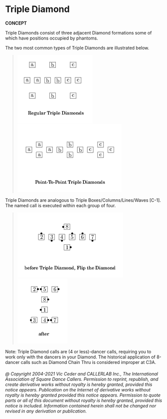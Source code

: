 
# Triple Diamond <anything>
**CONCEPT**   


Triple Diamonds consist of three adjacent Diamond formations
some of which have positions occupied by phantoms.

The two most common types of Triple Diamonds are illustrated
below.

> 
> ![alt](triple_diamond-1.png)
> ![alt](triple_diamond-2.png)
> 

Triple Diamonds are analogous to Triple Boxes/Columns/Lines/Waves [C-1].
The named call is executed within each group of four.

> 
> ![alt](triple_diamond-3.png)
> ![alt](triple_diamond-4.png)
> 

Note: Triple Diamond calls are (4 or less)-dancer calls, requiring
you to work only with the dancers in your Diamond. The historical
application of 8-dancer calls such as Diamond Chain Thru is
considered improper at C3A.
###### @ Copyright 2004-2021 Vic Ceder and CALLERLAB Inc., The International Association of Square Dance Callers. Permission to reprint, republish, and create derivative works without royalty is hereby granted, provided this notice appears. Publication on the Internet of derivative works without royalty is hereby granted provided this notice appears. Permission to quote parts or all of this document without royalty is hereby granted, provided this notice is included. Information contained herein shall not be changed nor revised in any derivation or publication.

